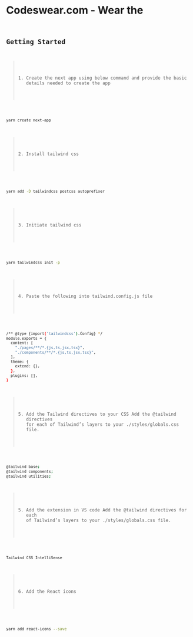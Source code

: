 # Codeswear.com - Wear the <code/>

## Getting Started

> 1. Create the next app using below command and provide the basic details needed to create the app

```bash

yarn create next-app

```

> 2. Install tailwind css

```bash

yarn add -D tailwindcss postcss autoprefixer

```

> 3. Initiate tailwind css

```bash

yarn tailwindcss init -p

```



> 4. Paste the following into tailwind.config.js file

```bash

/** @type {import('tailwindcss').Config} */
module.exports = {
  content: [
    "./pages/**/*.{js,ts,jsx,tsx}",
    "./components/**/*.{js,ts,jsx,tsx}",
  ],
  theme: {
    extend: {},
  },
  plugins: [],
}

```

> 5. Add the Tailwind directives to your CSS
Add the @tailwind directives for each of Tailwind’s layers to your ./styles/globals.css file.

```bash

@tailwind base;
@tailwind components;
@tailwind utilities;

```

> 5. Add the extension in VS code
Add the @tailwind directives for each of Tailwind’s layers to your ./styles/globals.css file.

```bash

Tailwind CSS IntelliSense

```

> 6. Add the React icons


```bash

yarn add react-icons --save

```
